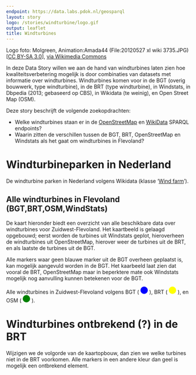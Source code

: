 ```yaml
---
endpoint: https://data.labs.pdok.nl/geosparql
layout: story
logo: /stories/windturbine/logo.gif
output: leaflet
title: Windturbines
---
```


Logo foto: Molgreen, Animation:Amada44 (File:20120527 xl wiki
3735.JPG) [<a href="https://creativecommons.org/licenses/by-sa/3.0">CC
BY-SA 3.0</a>], <a
href="https://commons.wikimedia.org/wiki/File%3AWind_turbine.gif">via
Wikimedia Commons</a>

In deze Data Story willen we aan de hand van windturbines laten zien
hoe kwaliteitsverbetering mogelijk is door combinaties van datasets
met informatie over windturbines.  Windturbines komen voor in de BGT
(overig bouwwerk, type windturbine), in de BRT (type windturbine), in
Windstats, in Dbpedia (2013; gebaseerd op CBS), in Wikidata (te
weinig), en Open Street Map (OSM).

Deze story beschrijft de volgende zoekopdrachten:
  - Welke windturbines staan er in de
    [OpenStreetMap](http://sophox.org/sophox/) en
    [WikiData](https://query.wikidata.org/) SPARQL endpoints?
  - Waarin zitten de verschillen tussen de BGT, BRT, OpenStreetMap en
    Windstats als het gaat om windturbines in Flevoland?

# Windturbineparken in Nederland

De windturbine parken in Nederland volgens Wikidata (klasse ‘<a
href="http://www.wikidata.org/entity/Q194356">Wind farm</a>’).

<query data-endpoint="https://query.wikidata.org/sparql" data-query-ref="10-farm.rq" data-output="geo"></query>

<!-- <div data-query
     data-query-endpoint="https://query.wikidata.org/sparql"
     data-query-sparql="10-farm.rq">
</div> -->

## Alle windturbines in Flevoland (BGT,BRT,OSM,WindStats)

De kaart hieronder biedt een overzicht van alle beschikbare data over
windturbines voor Zuidwest-Flevoland.  Het kaartbeeld is gelaagd
opgebouwd; eerst worden de turbines uit Windstats geplot, hieroverheen
de windturbines uit OpenStreetMap, hierover weer de turbines uit de
BRT, en als laatste de turbines uit de BGT.

Alle markers waar geen blauwe marker uit de BGT overheen geplaatst is,
kan mogelijk aangevuld worden in de BGT.  Het kaarbeeld laat zien dat
vooral de BRT, OpenStreetMap maar in beperktere mate ook Windstats
mogelijk nog aanvulling kunnen betekenen voor de BGT.

<p>Alle windturbines in Zuidwest-Flevoland volgens BGT (
<svg height="20" viewBox="0 0 20 20" xmlns="http://www.w3.org/2000/svg">
  <circle cx="10" cy="10" fill="blue" r="10"/>
</svg>
), BRT (
<svg height="20" viewBox="0 0 20 20" xmlns="http://www.w3.org/2000/svg">
  <circle cx="10" cy="10" fill="yellow" r="10"/>
</svg>
), en OSM (
<svg height="20" viewBox="0 0 20 20" xmlns="http://www.w3.org/2000/svg">
  <circle cx="10" cy="10" fill="green" r="10"/>
</svg>
). </p>

<query data-config="https://data.labs.pdok.nl/geosparql/#query=prefix%20bgt%3A%20%3Chttp%3A%2F%2Fbgt.basisregistraties.overheid.nl%2Fdef%2Fbgt%23%3E%0Aprefix%20brt%3A%20%3Chttp%3A%2F%2Fbrt.basisregistraties.overheid.nl%2Fdef%2Ftop10nl%23%3E%0Aprefix%20geo%3A%20%3Chttp%3A%2F%2Fwww.opengis.net%2Font%2Fgeosparql%23%3E%0Aprefix%20wd%3A%20%3Chttp%3A%2F%2Fwww.wikidata.org%2Fentity%2F%3E%0Aselect%20%3Fshape%20%3FshapeColor%20%7B%0A%20%20%7B%0A%20%20%20%20graph%20%3Chttps%3A%2F%2Fdata.pdok.nl%2Fwindturbine%2Fosm-flevoland%3E%20%7B%0A%20%20%20%20%20%20%3Fwindturbine%20a%20wd%3AQ49833%20%3B%0A%20%20%20%20%20%20%20%20%20%20%20%20%20%20%20%20%20%20%20geo%3AhasGeometry%2Fgeo%3AasWKT%20%3Fshape%20.%0A%20%20%20%20%7D%0A%20%20%20%20bind('green'%20as%20%3FshapeColor)%0A%20%20%7D%20union%20%7B%0A%20%20%20%20service%20%3Chttps%3A%2F%2Fdata.pdok.nl%2Fsparql%3E%20%7B%0A%20%20%20%20%20%20%3Fwindturbine%20a%20brt%3AWindturbine%20%3B%0A%20%20%20%20%20%20%20%20%20%20%20%20%20%20%20%20%20%20%20geo%3AhasGeometry%2Fgeo%3AasWKT%20%3Fshape%20.%0A%20%20%20%20%20%20bind('yellow'%20as%20%3FshapeColor)%0A%20%20%20%20%7D%0A%20%20%7D%20union%20%7B%0A%20%20%20%20%3Fwindturbine%20a%20bgt%3AWindturbine%20%3B%0A%20%20%20%20%20%20%20%20%20%20%20%20%20%20%20%20%20geo%3AhasGeometry%2Fgeo%3AasWKT%20%3FshapePolygon%20.%0A%20%20%20%20bind(strdt(concat('Point%20('%2Csubstr(str(%3FshapePolygon)%2C11%2C34)%2C')')%2Cgeo%3AwktLiteral)%20as%20%3Fshape)%0A%20%20%20%20bind('blue'%20as%20%3FshapeColor)%0A%20%20%7D%0A%7D%0A&endpoint=https%3A%2F%2Fdata.labs.pdok.nl%2Fgeosparql&requestMethod=POST&tabTitle=Query&headers=%7B%7D&contentTypeConstruct=text%2Fturtle%2C*%2F*%3Bq%3D0.9&contentTypeSelect=application%2Fsparql-results%2Bjson%2C*%2F*%3Bq%3D0.9&outputFormat=geo&outputSettings=%7B%22map%22%3A%22nlmaps%22%2C%22grouped%22%3Atrue%7D" data-endpoint="https://data.labs.pdok.nl/geosparql" data-query-ref="20-windturbine.rq" data-output="geo"></query>
<!-- <div data-query data-query-sparql="20-windturbine.rq"></div> -->

# Windturbines ontbrekend (?) in de BRT

Wijzigen we de volgorde van de kaartopbouw, dan zien we welke turbines
niet in de BRT voorkomen.  Alle markers in een andere kleur dan geel
is mogelijk een ontbrekend element.

<query data-config="https://data.labs.pdok.nl/geosparql/#query=prefix%20brt%3A%20%3Chttp%3A%2F%2Fbrt.basisregistraties.overheid.nl%2Fdef%2Ftop10nl%23%3E%0Aprefix%20geo%3A%20%3Chttp%3A%2F%2Fwww.opengis.net%2Font%2Fgeosparql%23%3E%0Aprefix%20bgt%3A%20%3Chttp%3A%2F%2Fbgt.basisregistraties.overheid.nl%2Fdef%2Fbgt%23%3E%0Aselect%20%3Fshape%20%3FshapeColor%20%7B%0A%20%20%7B%0A%20%20%20%20graph%20%3Chttps%3A%2F%2Fdata.pdok.nl%2Fwindturbine%2Fosm-flevoland%3E%20%7B%0A%20%20%20%20%20%20%3Fwindturbine%20a%20%3Chttp%3A%2F%2Fwww.wikidata.org%2Fentity%2FQ49833%3E%20%3B%0A%20%20%20%20%20%20%20%20%20%20%20%20%20%20%20%20%20%20%20geo%3AhasGeometry%2Fgeo%3AasWKT%20%3Fshape%20.%0A%20%20%20%20%7D%0A%20%20%20%20bind('green'%20as%20%3FshapeColor)%0A%20%20%7D%20union%20%7B%0A%20%20%20%20%3Fwindturbine%20a%20bgt%3AWindturbine%20%3B%0A%20%20%20%20%20%20%20%20%20%20%20%20%20%20%20%20%20geo%3AhasGeometry%2Fgeo%3AasWKT%20%3FshapePolygon%20.%0A%20%20%20%20bind(strdt(concat('Point%20('%2Csubstr(str(%3FshapePolygon)%2C11%2C34)%2C')')%2Cgeo%3AwktLiteral)%20as%20%3Fshape)%0A%20%20%20%20bind('blue'%20as%20%3FshapeColor)%0A%20%20%7D%20union%20%7B%0A%20%20%20%20%3Fwindturbine%20a%20brt%3AWindturbine%20%3B%0A%20%20%20%20%20%20%20%20%20%20%20%20%20%20%20%20%20geo%3AhasGeometry%2Fgeo%3AasWKT%20%3Fshape%20.%0A%20%20%20%20bind('yellow'%20as%20%3FshapeColor)%0A%20%20%7D%0A%7D%0A&endpoint=https%3A%2F%2Fdata.labs.pdok.nl%2Fgeosparql&requestMethod=POST&tabTitle=Query&headers=%7B%7D&contentTypeConstruct=text%2Fturtle%2C*%2F*%3Bq%3D0.9&contentTypeSelect=application%2Fsparql-results%2Bjson%2C*%2F*%3Bq%3D0.9&outputFormat=geo&outputSettings=%7B%22map%22%3A%22nlmaps%22%2C%22grouped%22%3Atrue%7D" data-endpoint="https://data.labs.pdok.nl/geosparql" data-query-ref="30-turbines-niet-in-brt.rq" data-output="geo"></query>
<!-- <div data-query data-query-sparql="30-turbines-niet-in-brt.rq"></div> -->
